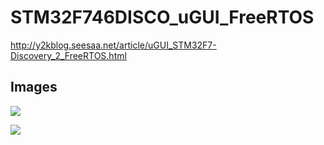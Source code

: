 # STM32F746DISCO_uGUI_FreeRTOS
<http://y2kblog.seesaa.net/article/uGUI_STM32F7-Discovery_2_FreeRTOS.html>

## Images
![](https://github.com/y2kblog/STM32F746DISCO_uGUI_FreeRTOS_example/blob/master/images/display1.jpg)

![](https://github.com/y2kblog/STM32F746DISCO_uGUI_FreeRTOS_example/blob/master/images/display2.jpg)
